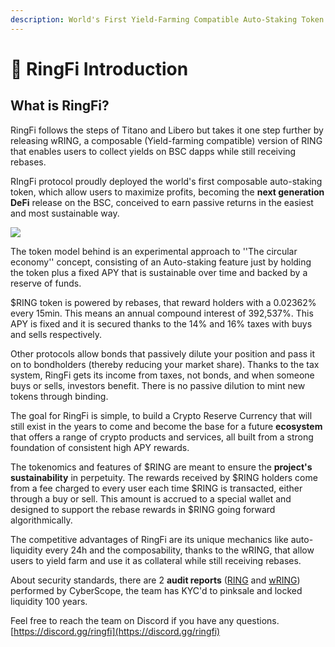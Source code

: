 ```yaml
---
description: World's First Yield-Farming Compatible Auto-Staking Token
---
```


# 👋 RingFi Introduction

## What is RingFi?

RingFi follows the steps of Titano and Libero but takes it one step further by releasing wRING, a composable (Yield-farming compatible) version of RING that enables users to collect yields on BSC dapps while still receiving rebases.

RIngFi protocol proudly deployed the world's first composable auto-staking token, which allow users to maximize profits, becoming the **next generation DeFi** release on the BSC, conceived to earn passive returns in the easiest and most sustainable way.&#x20;

![](<.gitbook/assets/Ring\_3\_mika diagram.png>)

The token model behind is an experimental approach to ''The circular economy'' concept, consisting of an Auto-staking feature just by holding the token plus a fixed APY that is sustainable over time and backed by a reserve of funds.

$RING token is powered by rebases, that reward holders with a 0.02362% every 15min. This means an annual compound interest of 392,537%. This APY is fixed and it is secured thanks to the 14% and 16% taxes with buys and sells respectively.&#x20;

Other protocols allow bonds that passively dilute your position and pass it on to bondholders (thereby reducing your market share). Thanks to the tax system, RingFi gets its income from taxes, not bonds, and when someone buys or sells, investors benefit. There is no passive dilution to mint new tokens through binding.

The goal for RingFi is simple, to build a Crypto Reserve Currency that will still exist in the years to come and become the base for a future **ecosystem** that offers a range of crypto products and services, all built from a strong foundation of consistent high APY rewards.

The tokenomics and features of $RING are meant to ensure the **project's sustainability** in perpetuity. The rewards received by $RING holders come from a fee charged to every user each time $RING is transacted, either through a buy or sell. This amount is accrued to a special wallet and designed to support the rebase rewards in $RING going forward algorithmically.

The competitive advantages of RingFi are its unique mechanics like auto-liquidity every 24h and the composability, thanks to the wRING, that allow users to yield farm and use it as collateral while still receiving rebases.

About security standards, there are 2 **audit reports** ([RING](https://github.com/coinscope-co/audits/blob/main/ring/audit.pdf) and [wRING](https://github.com/coinscope-co/audits/blob/main/wring/audit.pdf)) performed by CyberScope, the team has KYC'd to pinksale and locked liquidity 100 years.&#x20;

Feel free to reach the team on Discord if you have any questions.\
[https://discord.gg/ringfi](https://discord.gg/ringfi)
